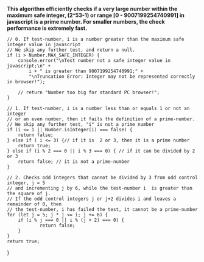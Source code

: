 **This algorithm efficiently checks if a very large number within the maximum safe integer, 
(2^53-1) or range [0 - 9007199254740991] in javascript is a prime number. 
For smaller numbers, the check performance is extremely fast.**

    // 0. If test-number, i is a number greater than the maximum safe integer value in javascript
    // We skip any further test, and return a null.
    if (i > Number.MAX_SAFE_INTEGER) {
        console.error("\nTest number not a safe integer value in javascript;\n" +
            i + " is greater than 9007199254740991;" +
            "\nTruncation Error: Integer may not be represented correctly in browser!");

        // return "Number too big for standard PC browser!";
    }

    // 1. If test-number, i is a number less than or equals 1 or not an integer
    // or an even number, then it fails the definition of a prime-number.
    // We skip any further test, "i" is not a prime number
    if (i <= 1 || Number.isInteger(i) === false) {
        return false;
    } else if ( i <= 3) {// if it is  2 or 3, then it is a prime number
        return true;
    } else if (i % 2 === 0 || i % 3 === 0) { // if it can be divided by 2 or 3
        return false; // it is not a prime-number
    }

    // 2. Checks odd integers that cannot be divided by 3 from odd control integer, j = 5
    // and incrementing j by 6, while the test-number i  is greater than the square of j.
    // If the odd control integers j or j+2 divides i and leaves a remainder of 0, then
    // the test-number, i has failed the test, it cannot be a prime-number
    for (let j = 5; j * j <= i; j += 6) {
        if (i % j === 0 || i % (j + 2) === 0) {
                return false;
        }
    }
    return true;

}
